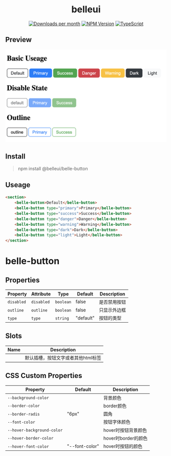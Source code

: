 <!-- ⚠️ This README has been generated from the file(s) "/Users/wusong/Code/github-project/belleui/packages/belle-button/readme/blueprint.md" ⚠️--><h1 align="center">belleui</h1>

<p align="center">
		<a href="https://npmcharts.com/compare/@belleui/belle-button?minimal=true"><img alt="Downloads per month" src="https://img.shields.io/npm/dm/@belleui/belle-button.svg" height="20"/></a>
<a href="https://www.npmjs.com/package/@belleui/belle-button"><img alt="NPM Version" src="https://img.shields.io/npm/v/@belleui/belle-button.svg" height="20"/></a>
<a href="https://github.com/badges/shields"><img alt="TypeScript" src="https://img.shields.io/npm/types/@belleui/belle-button" height="20"/></a>
	</p>



[](#preview)

## Preview

![screent shot](./image/screenshot.png)


[](#install)

## Install

> npm install @belleui/belle-button


[](#useage)

## Useage

```html
<section>
	<belle-button>Default</belle-button>
	<belle-button type="primary">Primary</belle-button>
	<belle-button type="success">Success</belle-button>
	<belle-button type="danger">Danger</belle-button>
	<belle-button type="warning">Warning</belle-button>
	<belle-button type="dark">Dark</belle-button>
	<belle-button type="light">Light</belle-button>
</section>
```


[](#belle-button)

# belle-button


[](#properties)

## Properties

| Property   | Attribute  | Type      | Default   | Description |
|------------|------------|-----------|-----------|-------------|
| `disabled` | `disabled` | `boolean` | false     | 是否禁用按钮      |
| `outline`  | `outline`  | `boolean` | false     | 只显示外边框      |
| `type`     | `type`     | `string`  | "default" | 按钮的类型       |


[](#slots)

## Slots

| Name | Description         |
|------|---------------------|
|      | 默认插槽，按钮文字或者其他html标签 |


[](#css-custom-properties)

## CSS Custom Properties

| Property                   | Default        | Description     |
|----------------------------|----------------|-----------------|
| `--background-color`       |                | 背景颜色            |
| `--border-color`           |                | border颜色        |
| `--border-radis`           | "6px"          | 圆角              |
| `--font-color`             |                | 按钮字体颜色          |
| `--hover-background-color` |                | hover时按钮背景颜色    |
| `--hover-border-color`     |                | hover时border的颜色 |
| `--hover-font-color`       | "--font-color" | hover时按钮的颜色     |

